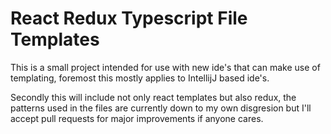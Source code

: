 # React Redux Typescript File Templates

This is a small project intended for use with new ide's that can make use of templating, foremost this mostly applies to IntellijJ based ide's.

Secondly this will include not only react templates but also redux, the patterns used in the files are currently down to my own disgresion but I'll accept pull requests for major improvements if anyone cares.

